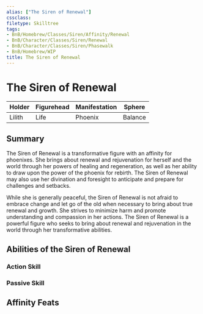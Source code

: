 ```yaml
---
alias: ["The Siren of Renewal"]
cssclass: 
filetype: Skilltree
tags:
- BnB/Homebrew/Classes/Siren/Affinity/Renewal
- BnB/Character/Classes/Siren/Renewal
- BnB/Character/Classes/Siren/Phasewalk
- BnB/Homebrew/WIP
title: The Siren of Renewal
---
```


# The Siren of Renewal

| Holder    | Figurehead | Manifestation | Sphere  |
| --- | ---------- | ------------- | ------- |
| Lilith    | Life       | Phoenix       | Balance |

## Summary

The Siren of Renewal is a transformative figure with an affinity for phoenixes. She brings about renewal and rejuvenation for herself and the world through her powers of healing and regeneration, as well as her ability to draw upon the power of the phoenix for rebirth. The Siren of Renewal may also use her divination and foresight to anticipate and prepare for challenges and setbacks.

While she is generally peaceful, the Siren of Renewal is not afraid to embrace change and let go of the old when necessary to bring about true renewal and growth. She strives to minimize harm and promote understanding and compassion in her actions. The Siren of Renewal is a powerful figure who seeks to bring about renewal and rejuvenation in the world through her transformative abilities.

## Abilities of the Siren of Renewal

### Action Skill


### Passive Skill

## Affinity Feats